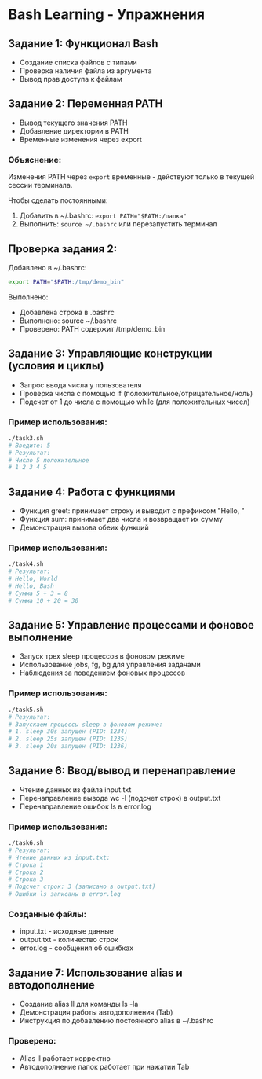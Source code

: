 # Bash Learning - Упражнения

## Задание 1: Функционал Bash
- Создание списка файлов с типами
- Проверка наличия файла из аргумента
- Вывод прав доступа к файлам

## Задание 2: Переменная PATH
- Вывод текущего значения PATH
- Добавление директории в PATH
- Временные изменения через export

### Объяснение:
Изменения PATH через `export` временные - действуют только в текущей сессии терминала.

Чтобы сделать постоянными:
1. Добавить в ~/.bashrc: `export PATH="$PATH:/папка"`
2. Выполнить: `source ~/.bashrc` или перезапустить терминал

## Проверка задания 2:

Добавлено в ~/.bashrc:
```bash
export PATH="$PATH:/tmp/demo_bin"
```

Выполнено:
- Добавлена строка в .bashrc
- Выполнено: source ~/.bashrc
- Проверено: PATH содержит /tmp/demo_bin

## Задание 3: Управляющие конструкции (условия и циклы)
- Запрос ввода числа у пользователя
- Проверка числа с помощью if (положительное/отрицательное/ноль)
- Подсчет от 1 до числа с помощью while (для положительных чисел)

### Пример использования:
```bash
./task3.sh
# Введите: 5
# Результат: 
# Число 5 положительное
# 1 2 3 4 5
```

## Задание 4: Работа с функциями
- Функция greet: принимает строку и выводит с префиксом "Hello, "
- Функция sum: принимает два числа и возвращает их сумму
- Демонстрация вызова обеих функций

### Пример использования:
```bash
./task4.sh
# Результат:
# Hello, World
# Hello, Bash  
# Сумма 5 + 3 = 8
# Сумма 10 + 20 = 30
```

## Задание 5: Управление процессами и фоновое выполнение
- Запуск трех sleep процессов в фоновом режиме
- Использование jobs, fg, bg для управления задачами
- Наблюдения за поведением фоновых процессов

### Пример использования:
```bash
./task5.sh
# Результат:
# Запускаем процессы sleep в фоновом режиме:
# 1. sleep 30s запущен (PID: 1234)
# 2. sleep 25s запущен (PID: 1235)  
# 3. sleep 20s запущен (PID: 1236)
```

## Задание 6: Ввод/вывод и перенаправление
- Чтение данных из файла input.txt
- Перенаправление вывода wc -l (подсчет строк) в output.txt
- Перенаправление ошибок ls в error.log

### Пример использования:
```bash
./task6.sh
# Результат:
# Чтение данных из input.txt:
# Строка 1
# Строка 2
# Строка 3
# Подсчет строк: 3 (записано в output.txt)
# Ошибки ls записаны в error.log
```

### Созданные файлы:
- input.txt - исходные данные
- output.txt - количество строк
- error.log - сообщения об ошибках

## Задание 7: Использование alias и автодополнение
- Создание alias ll для команды ls -la
- Демонстрация работы автодополнения (Tab)
- Инструкция по добавлению постоянного alias в ~/.bashrc

### Проверено:
- Alias ll работает корректно
- Автодополнение папок работает при нажатии Tab
